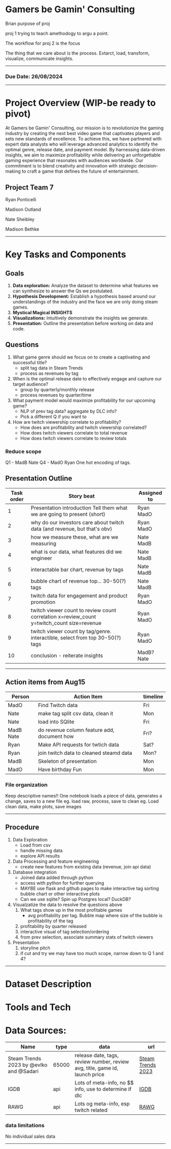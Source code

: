 # Gamers be Gamin' Consulting

Brian purpose of proj

proj 1 trying to teach amethodogy to argu a point.

The workflow for proj 2 is the focus

The thing that we care about is the process. Extarct, load, transform, visualize, communicate insights. 

---

### Due Date: 26/08/2024
---
# Project Overview (WIP-be ready to pivot)
At Gamers be Gamin' Consulting, our mission is to revolutionize the gaming industry by creating the next best video game that captivates players and sets new standards of excellence. To achieve this, we have partnered with expert data analysts who will leverage advanced analytics to identify the optimal genre, release date, and payment model. By harnessing data-driven insights, we aim to maximize profitability while delivering an unforgettable gaming experience that resonates with audiences worldwide. Our commitment is to blend creativity and innovation with strategic decision-making to craft a game that defines the future of entertainment.

## Project Team 7

Ryan Ponticelli

Madison Outland

Nate Sheibley

Madison Bethke

---
# Key Tasks and Components

## Goals
1. **Data exploration:** Analyze the dataset to determine what features we can synthesize to answer the Qs we postulated. 
2. **Hypothesis Development:** Establish a hypothesis based around our understandings of the industry and the face we are only doing steam games.
3. **Mystical Magical INSIGHTS** 
4. **Visualizations:** Intuitively demonstrate the insights we generate.
5. **Presentation:** Outline the presentation before working on data and code. 

## Questions
1. What game genre should we focus on to create a captivating and successful title?
	* split tag data in Steam Trends
	* process as revenues by tag
2. When is the optimal release date to effectively engage and capture our target audience?
	* group by quarterly/monthly release
	* process revenues by quarter/time
3. What payment model would maximize profitability for our upcoming game?
	* NLP of prev tag data? aggregate by DLC info?
	* Pick a different Q if you want to
4. How are twitch viewership correlate to profitability?
	* How does are profitability and twitch viewership correlated?
	* How does twitch viewers correlate to total revenue
	* How does twitch viewers correlate to review totals
	
### Reduce scope
Q1 - MadB Nate
Q4 - MadO Ryan
One hot encoding of tags.


## Presentation Outline
Task order | Story beat | Assigned to
---|---|---
1| Presentation introduction Tell them what we are going to present (short) | Ryan MadO
2| why do our investors care about twitch data (and revenue, but that's obv) | Ryan MadO
3| how we measure these, what are we measuring| Nate MadB
4| what is our data, what features did we engineer | Nate MadB
5| interactable bar chart, revenue by tags | Nate MadB
6| bubble chart of revenue top... 30-50(?) tags |  Nate MadB
7| twitch data for engagement and product promotion | Ryan MadO
8| twitch viewer count to review count correlation x=review_count y=twitch_count size=revenue | Ryan MadO
9| twitch viewer count by tag/genre. interactible, select from top 30-50(?) tags |  Ryan MadO
10| conclusion - reiterate insights | MadB? Nate
---
## Action items from Aug15
Person | Action Item | timeline
---|---|---
MadO| Find Twitch data| Fri
Nate| make tag split csv data, clean it| Mon
Nate| load into SQlite| Fri
MadB Nate| do revenue column feature add, document how | Fri?
Ryan| Make API requests for twtich data| Sat?
Ryan| join twitch data to cleaned steamd data| Mon?
MadB| Skeleton of presentation| Mon
MadO| Have birthday Fun| Mon 

### File organization
Keep descriptive names!!
One notebook loads a piece of data, generates a change, saves to a new file
eg. load raw, process, save to clean
eg. Load clean data, make plots, save images

---

## Procedure
1. Data Exploration
	* Load from csv
	* handle missing data
	* explore API results
2. Data Processing and feature engineering
 	* create new features from existing data (revenue, join api data)
3. Database integration
	* Joined data added through python
	* access with python for further querying 
	* MAYBE use flask and github pages to make interactive tag sorting bubble chart or other interactive plots
	* Can we use sqlite? Spin up Postgres local? DuckDB? 
4. Visualzatize the data to resolve the questions above
	1. What tags show up in the most profitable games 
		* avg profitability per tag. Bubble map where size of the bubble is profitability of the tag
	2. profitability by quarter released
	3. interactive visual of tag selection/ordering
	4. from prev selection, associate summary stats of twitch viewers
5. Presentation
	1. storyline pitch
	2. if cut and try we may have too much scope, narrow down to Q 1 and 4?
	
---

# Dataset Description


# Tools and Tech


# Data Sources:

Name| type| data| url
---|---|---|---
Steam Trends 2023 by @evlko and @Sadari|65000|release date, tags, review number, review avg, title, game id, launch price|[Steam Trends 2023](https://docs.google.com/spreadsheets/d/1D5MErWbFJ2Gsde9QxJ_HNMltKfF6fHCYdv4OQpXdnZ4/edit?gid=1714749788#gid=1714749788)
IGDB|api|Lots of meta-info, no $$ info, use to determine if dlc|[IGDB](https://api-docs.igdb.com/#website)
RAWG|api| Lots og meta-info, esp twitch related | [RAWG](https://api.rawg.io/docs/#operation/games_additions_list)

### data limitations
No individual sales data

---
